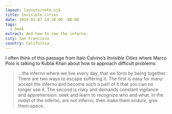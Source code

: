 ```yaml
---
layout: layouts/note.njk
title: Invisible Cities
date: 2019-03-07 14:38:00 -08:00
tags:
  - book
extract: And how to see the inferno.
city: San Francisco
country: California
---
```


I often think of this passage from Italo Calvino’s _Invisible Cities_ where Marco Polo is talking to Kublai Khan about how to approach difficult problems:

> ...the inferno where we live every day, that we form by being together. There are two ways to escape suffering it. The first is easy for many: accept the inferno and become such a part of it that you can no longer see it. The second is risky and demands constant vigilance and apprehension: seek and learn to recognize who and what, in the midst of the inferno, are not inferno, then make them endure, give them space.
